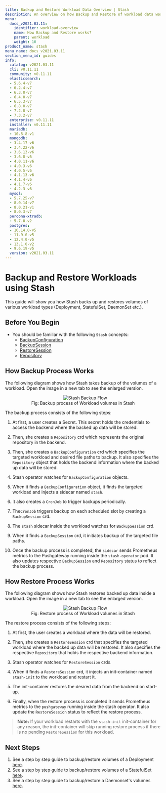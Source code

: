 ```yaml
---
title: Backup and Restore Workload Data Overview | Stash
description: An overview on how Backup and Restore of workload data works in Stash.
menu:
  docs_v2021.03.11:
    identifier: workload-overview
    name: How Backup and Restore works?
    parent: workload
    weight: 10
product_name: stash
menu_name: docs_v2021.03.11
section_menu_id: guides
info:
  catalog: v2021.03.11
  cli: v0.11.11
  community: v0.11.11
  elasticsearch:
  - 5.6.4-v7
  - 6.2.4-v7
  - 6.3.0-v7
  - 6.4.0-v7
  - 6.5.3-v7
  - 6.8.0-v7
  - 7.2.0-v7
  - 7.3.2-v7
  enterprise: v0.11.11
  installer: v0.11.11
  mariadb:
  - 10.5.8-v1
  mongodb:
  - 3.4.17-v6
  - 3.4.22-v6
  - 3.6.13-v6
  - 3.6.8-v6
  - 4.0.11-v6
  - 4.0.3-v6
  - 4.0.5-v6
  - 4.1.13-v6
  - 4.1.4-v6
  - 4.1.7-v6
  - 4.2.3-v6
  mysql:
  - 5.7.25-v7
  - 8.0.14-v7
  - 8.0.21-v1
  - 8.0.3-v7
  percona-xtradb:
  - 5.7.0-v2
  postgres:
  - 10.14.0-v5
  - 11.9.0-v5
  - 12.4.0-v5
  - 13.1.0-v2
  - 9.6.19-v5
  version: v2021.03.11
---
```


# Backup and Restore Workloads using Stash

This guide will show you how Stash backs up and restores volumes of various workload types (Deployment, StatefulSet, DaemonSet etc.).

## Before You Begin

- You should be familiar with the following `Stash` concepts:
  - [BackupConfiguration](/docs/v2021.03.11/concepts/crds/backupconfiguration)
  - [BackupSession](/docs/v2021.03.11/concepts/crds/backupsession)
  - [RestoreSession](/docs/v2021.03.11/concepts/crds/restoresession)
  - [Repository](/docs/v2021.03.11/concepts/crds/repository)

## How Backup Process Works

The following diagram shows how Stash takes backup of the volumes of a workload. Open the image in a new tab to see the enlarged version.

<figure align="center">
  <img alt="Stash Backup Flow" src="/docs/v2021.03.11/images/guides/latest/workloads/backup_overview.svg">
<figcaption align="center">Fig: Backup process of Workload volumes in Stash</figcaption>
</figure>

The backup process consists of the following steps:

1. At first, a user creates a Secret. This secret holds the credentials to access the backend where the backed up data will be stored.

2. Then, she creates a `Repository` crd which represents the original repository in the backend.

3. Then, she creates a `BackupConfiguration` crd which specifies the targeted workload and desired file paths to backup. It also specifies the `Repository` object that holds the backend information where the backed up data will be stored.

4. Stash operator watches for `BackupConfiguration` objects.

5. When it finds a `BackupConfiguration` object, it finds the targeted workload and injects a sidecar named `stash`.

6. It also creates a `CronJob` to trigger backups periodically.

7. The`CronJob` triggers backup on each scheduled slot by creating a `BackupSession` crd.

8. The `stash` sidecar inside the workload watches for `BackupSession` crd.

9. When it finds a `BackupSession` crd, it initiates backup of the targeted file paths.

10. Once the backup process is completed, the `sidecar` sends Prometheus metrics to the Pushgateway running inside the `stash-operator` pod. It also updates respective `BackupSession` and `Repository` status to reflect the backup process.

## How Restore Process Works

The following diagram shows how Stash restores backed up data inside a workload. Open the image in a new tab to see the enlarged version.

<figure align="center">
  <img alt="Stash Backup Flow" src="/docs/v2021.03.11/images/guides/latest/workloads/restore_overview.svg">
<figcaption align="center">Fig: Restore process of Workload volumes in Stash</figcaption>
</figure>

The restore process consists of the following steps:

1. At first, the user creates a workload where the data will be restored.

2. Then, she creates a `RestoreSession` crd that specifies the targeted workload where the backed up data will be restored. It also specifies the respective `Repository` that holds the respective backend information.

3. Stash operator watches for `RestoreSession` crds.

4. When it finds a `RestoreSession` crd, it injects an init-container named `stash-init` to the workload and restart it.

5. The init-container restores the desired data from the backend on start-up.

6. Finally, when the restore process is completed it sends Prometheus metrics to the `pushgateway` running inside the stash operator. It also update the `RestoreSession` status to reflect the restore process.

> **Note:** If your workload restarts with the `stash-init` init-container for any reason, the init-container will skip running restore process if there is no pending `RestoreSession` for this workload.

## Next Steps

1. See a step by step guide to backup/restore volumes of a Deployment [here](/docs/v2021.03.11/guides/latest/workloads/deployment).
2. See a step by step guide to backup/restore volumes of a StatefulSet [here](/docs/v2021.03.11/guides/latest/workloads/statefulset).
3. See a step by step guide to backup/restore a Daemonset's volumes [here](/docs/v2021.03.11/guides/latest/workloads/daemonset).

